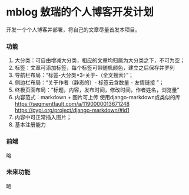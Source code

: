 # mblog 敖瑞的个人博客开发计划
开发一个个人博客并部署，将自己的文章尽量首发本项目。
### 功能
1. 大分类：可自由增减大分类，相应的文章均归属为大分类之下，不可为空；
2. 标签：文章可添加标签，每个标签可带随机颜色，建立之后保存并罗列
3. 导航栏布局：“标签-大分类*3-关于-（全文搜索）”；
4. 侧边栏布局：“关于作者（静态的）- 标签云含数量 - 友情链接 ”；
5. 终极页面布局：“标题，内容，发布时间，修改时间，作者姓名，浏览量”
6. 内容范式：markdown + 图片可上传 使用django-markdown或类似的库
https://segmentfault.com/a/1190000013671248
https://pypi.org/project/django-markdown/#id1
7. 内容中可正常插入图片；
8. 基本注册能力
### 前端
略

### 未来功能
略
